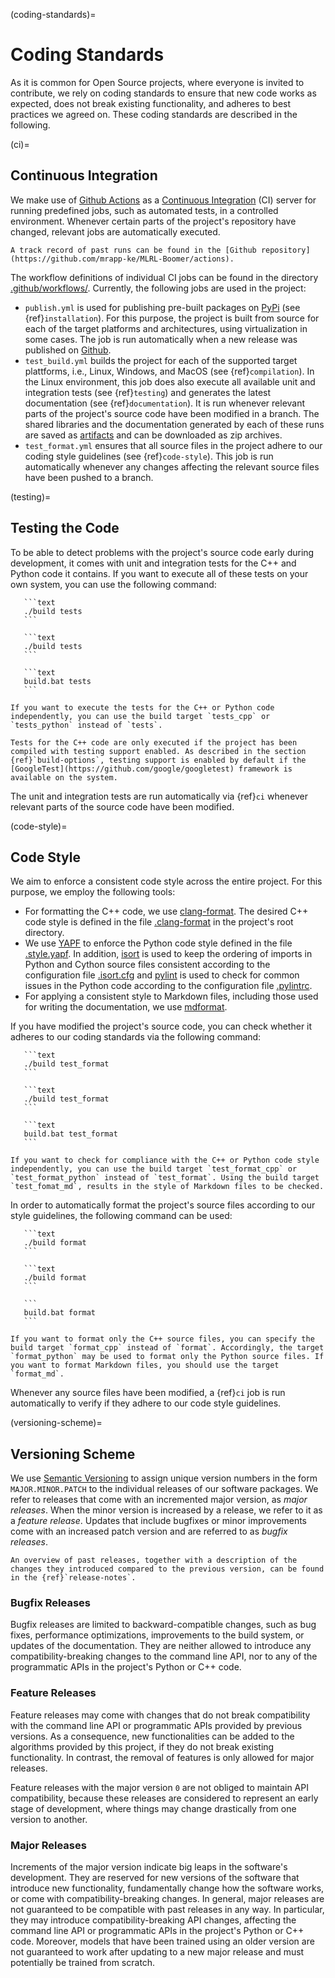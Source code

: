 (coding-standards)=

# Coding Standards

As it is common for Open Source projects, where everyone is invited to contribute, we rely on coding standards to ensure that new code works as expected, does not break existing functionality, and adheres to best practices we agreed on. These coding standards are described in the following.

(ci)=

## Continuous Integration

We make use of [Github Actions](https://docs.github.com/en/actions) as a [Continuous Integration](https://en.wikipedia.org/wiki/Continuous_integration) (CI) server for running predefined jobs, such as automated tests, in a controlled environment. Whenever certain parts of the project's repository have changed, relevant jobs are automatically executed.

```{tip}
A track record of past runs can be found in the [Github repository](https://github.com/mrapp-ke/MLRL-Boomer/actions).
```

The workflow definitions of individual CI jobs can be found in the directory [.github/workflows/](https://github.com/mrapp-ke/MLRL-Boomer/tree/8ed4f36af5e449c5960a4676bc0a6a22de195979/.github/workflows). Currently, the following jobs are used in the project:

- `publish.yml` is used for publishing pre-built packages on [PyPi](https://pypi.org/) (see {ref}`installation`). For this purpose, the project is built from source for each of the target platforms and architectures, using virtualization in some cases. The job is run automatically when a new release was published on [Github](https://github.com/mrapp-ke/MLRL-Boomer/releases).
- `test_build.yml` builds the project for each of the supported target plattforms, i.e., Linux, Windows, and MacOS (see {ref}`compilation`). In the Linux environment, this job does also execute all available unit and integration tests (see {ref}`testing`) and generates the latest documentation (see {ref}`documentation`). It is run whenever relevant parts of the project's source code have been modified in a branch. The shared libraries and the documentation generated by each of these runs are saved as [artifacts](https://docs.github.com/en/actions/using-workflows/storing-workflow-data-as-artifacts) and can be downloaded as zip archives.
- `test_format.yml` ensures that all source files in the project adhere to our coding style guidelines (see {ref}`code-style`). This job is run automatically whenever any changes affecting the relevant source files have been pushed to a branch.

(testing)=

## Testing the Code

To be able to detect problems with the project's source code early during development, it comes with unit and integration tests for the C++ and Python code it contains. If you want to execute all of these tests on your own system, you can use the following command:

````{tab} Linux
   ```text
   ./build tests
   ```
````

````{tab} MacOS
   ```text
   ./build tests
   ```
````

````{tab} Windows
   ```text
   build.bat tests
   ```
````

```{note}
If you want to execute the tests for the C++ or Python code independently, you can use the build target `tests_cpp` or `tests_python` instead of `tests`.
```

```{warning}
Tests for the C++ code are only executed if the project has been compiled with testing support enabled. As described in the section {ref}`build-options`, testing support is enabled by default if the [GoogleTest](https://github.com/google/googletest) framework is available on the system.
```

The unit and integration tests are run automatically via {ref}`ci` whenever relevant parts of the source code have been modified.

(code-style)=

## Code Style

We aim to enforce a consistent code style across the entire project. For this purpose, we employ the following tools:

- For formatting the C++ code, we use [clang-format](https://clang.llvm.org/docs/ClangFormat.html). The desired C++ code style is defined in the file [.clang-format](https://github.com/mrapp-ke/MLRL-Boomer/blob/fece21c929043d8009aab9d52f3ed2fd03d1a191/.clang-format) in the project's root directory.
- We use [YAPF](https://github.com/google/yapf) to enforce the Python code style defined in the file [.style.yapf](https://github.com/mrapp-ke/MLRL-Boomer/blob/fece21c929043d8009aab9d52f3ed2fd03d1a191/.style.yapf). In addition, [isort](https://github.com/PyCQA/isort) is used to keep the ordering of imports in Python and Cython source files consistent according to the configuration file [.isort.cfg](https://github.com/mrapp-ke/MLRL-Boomer/blob/fece21c929043d8009aab9d52f3ed2fd03d1a191/.isort.cfg) and [pylint](https://pylint.org/) is used to check for common issues in the Python code according to the configuration file [.pylintrc](https://github.com/mrapp-ke/MLRL-Boomer/blob/fece21c929043d8009aab9d52f3ed2fd03d1a191/.pylintrc).
- For applying a consistent style to Markdown files, including those used for writing the documentation, we use [mdformat](https://github.com/executablebooks/mdformat).

If you have modified the project's source code, you can check whether it adheres to our coding standards via the following command:

````{tab} Linux
   ```text
   ./build test_format
   ```
````

````{tab} MacOS
   ```text
   ./build test_format
   ```
````

````{tab} Windows
   ```text
   build.bat test_format
   ```
````

```{note}
If you want to check for compliance with the C++ or Python code style independently, you can use the build target `test_format_cpp` or `test_format_python` instead of `test_format`. Using the build target `test_fomat_md`, results in the style of Markdown files to be checked.
```

In order to automatically format the project's source files according to our style guidelines, the following command can be used:

````{tab} Linux
   ```text
   ./build format
   ```
````

````{tab} MacOS
   ```text
   ./build format
   ```
````

````{tab} Windows
   ```
   build.bat format
   ```
````

```{note}
If you want to format only the C++ source files, you can specify the build target `format_cpp` instead of `format`. Accordingly, the target `format_python` may be used to format only the Python source files. If you want to format Markdown files, you should use the target `format_md`.
```

Whenever any source files have been modified, a {ref}`ci` job is run automatically to verify if they adhere to our code style guidelines.

(versioning-scheme)=

## Versioning Scheme

We use [Semantic Versioning](https://semver.org/) to assign unique version numbers in the form `MAJOR.MINOR.PATCH` to the individual releases of our software packages. We refer to releases that come with an incremented major version, as *major releases*. When the minor version is increased by a release, we refer to it as a *feature release*. Updates that include bugfixes or minor improvements come with an increased patch version and are referred to as *bugfix releases*.

```{tip}
An overview of past releases, together with a description of the changes they introduced compared to the previous version, can be found in the {ref}`release-notes`.
```

### Bugfix Releases

Bugfix releases are limited to backward-compatible changes, such as bug fixes, performance optimizations, improvements to the build system, or updates of the documentation. They are neither allowed to introduce any compatibility-breaking changes to the command line API, nor to any of the programmatic APIs in the project's Python or C++ code.

### Feature Releases

Feature releases may come with changes that do not break compatibility with the command line API or programmatic APIs provided by previous versions. As a consequence, new functionalities can be added to the algorithms provided by this project, if they do not break existing functionality. In contrast, the removal of features is only allowed for major releases.

Feature releases with the major version `0` are not obliged to maintain API compatibility, because these releases are considered to represent an early stage of development, where things may change drastically from one version to another.

### Major Releases

Increments of the major version indicate big leaps in the software's development. They are reserved for new versions of the software that introduce new functionality, fundamentally change how the software works, or come with compatibility-breaking changes. In general, major releases are not guaranteed to be compatible with past releases in any way. In particular, they may introduce compatibility-breaking API changes, affecting the command line API or programmatic APIs in the project's Python or C++ code. Moreover, models that have been trained using an older version are not guaranteed to work after updating to a new major release and must potentially be trained from scratch.
